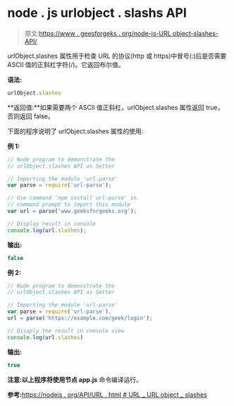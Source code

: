 # node . js urlobject . slashs API

> 原文:[https://www . geesforgeks . org/node-js-URL object-slashes-API/](https://www.geeksforgeeks.org/node-js-urlobject-slashes-api/)

urlObject.slashes 属性用于检查 URL 的协议(http 或 https)中冒号(:)后是否需要 ASCII 值的正斜杠字符(/)。它返回布尔值。

**语法:**

```js
urlObject.slashes
```

**返回值:**如果需要两个 ASCII 值正斜杠，urlObject.slashes 属性返回 true，否则返回 false。

下面的程序说明了 urlObject.slashes 属性的使用:

**例 1:**

```js
// Node program to demonstrate the 
// urlObject.slashes API as Setter

// Importing the module 'url-parse'
var parse = require('url-parse'); 

// Use command 'npm install url-parse' in
// command prompt to import this module
var url = parse('www.geeksforgeeks.org');

// Display result in console
console.log(url.slashes);
```

**输出:**

```js
false
```

**例 2:**

```js
// Node program to demonstrate the  
// urlObject.slashes API as Setter

// Importing the module 'url-parse'
var parse = require('url-parse'), 
url = parse('https://example.com/geek/login');

// Disaply the result in console view
console.log(url.slashes)
```

**输出:**

```js
true
```

**注意:**以上程序将使用**节点 app.js** 命令编译运行。

**参考:**[https://nodejs . org/API/URL . html # URL _ URL object _ slashes](https://nodejs.org/api/url.html#url_urlobject_slashes)